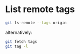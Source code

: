 # List remote tags
``` sh
git ls-remote --tags origin
```
alternatively:
``` sh
git fetch tags
git tag -l
```
